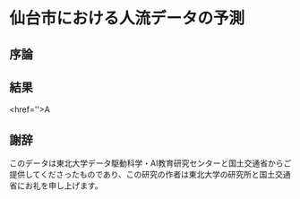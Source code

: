 # 仙台市における人流データの予測

## 序論

## 結果
<href=''>A</href>

## 謝辞
このデータは東北大学データ駆動科学・AI教育研究センターと国土交通省からご提供してくださったものであり、この研究の作者は東北大学の研究所と国土交通省にお礼を申し上げます。
